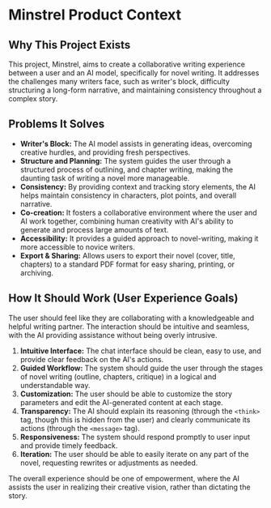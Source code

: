 # Minstrel Product Context

## Why This Project Exists

This project, Minstrel, aims to create a collaborative writing experience between a user and an AI model, specifically for novel writing. It addresses the challenges many writers face, such as writer's block, difficulty structuring a long-form narrative, and maintaining consistency throughout a complex story.

## Problems It Solves

- **Writer's Block:** The AI model assists in generating ideas, overcoming creative hurdles, and providing fresh perspectives.
- **Structure and Planning:** The system guides the user through a structured process of outlining, and chapter writing, making the daunting task of writing a novel more manageable.
- **Consistency:** By providing context and tracking story elements, the AI helps maintain consistency in characters, plot points, and overall narrative.
- **Co-creation:** It fosters a collaborative environment where the user and AI work together, combining human creativity with AI's ability to generate and process large amounts of text.
- **Accessibility:** It provides a guided approach to novel-writing, making it more accessible to novice writers.
- **Export & Sharing:** Allows users to export their novel (cover, title, chapters) to a standard PDF format for easy sharing, printing, or archiving.

## How It Should Work (User Experience Goals)

The user should feel like they are collaborating with a knowledgeable and helpful writing partner. The interaction should be intuitive and seamless, with the AI providing assistance without being overly intrusive.

1.  **Intuitive Interface:** The chat interface should be clean, easy to use, and provide clear feedback on the AI's actions.
2.  **Guided Workflow:** The system should guide the user through the stages of novel writing (outline, chapters, critique) in a logical and understandable way.
3.  **Customization:** The user should be able to customize the story parameters and edit the AI-generated content at each stage.
4.  **Transparency:** The AI should explain its reasoning (through the `<think>` tag, though this is hidden from the user) and clearly communicate its actions (through the `<message>` tag).
5.  **Responsiveness:** The system should respond promptly to user input and provide timely feedback.
6.  **Iteration:** The user should be able to easily iterate on any part of the novel, requesting rewrites or adjustments as needed.

The overall experience should be one of empowerment, where the AI assists the user in realizing their creative vision, rather than dictating the story.
